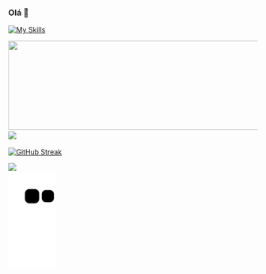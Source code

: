 ### Olá    👋
[![My Skills](https://skills.thijs.gg/icons?i=html,js,css,php,mysql,nodejs,docker&theme=dark)](https://skills.thijs.gg)
<div>
  <a href="https://github.com/Gabriel-Kenji">
    <!-- <img height="180em" width="505em" src="https://github-readme-stats.vercel.app/api?username=Gabriel-Kenji&hide=stars&show_icons=true&theme=midnight-purple&include_all_commits=true&count_private=true"/> -->
  <img height="180em" width="505em" src="https://github-readme-stats.vercel.app/api?username=Gabriel-Kenji&hide=stars&show_icons=true&theme=midnight-purple&include_all_commits=true"/>
  <img height="176em" src="https://github-readme-stats.vercel.app/api/top-langs/?username=Gabriel-Kenji&layout=compact&langs_count=7&theme=midnight-purple"/>
</div>
<div > 

<!--[![GitHub Streak](https://github-readme-streak-stats.herokuapp.com?user=Gabriel-Kenji&theme=omni&locale=pt-br)](https://git.io/streak-stats)
[![GitHub Streak](https://github-readme-streak-stats.herokuapp.com?user=Gabriel-Kenji&theme=buefy-dark&locale=pt-br)](https://git.io/streak-stats) -->
[![GitHub Streak](https://github-readme-streak-stats.herokuapp.com?user=Gabriel-Kenji&theme=midnight-purple&locale=pt-br&date_format=j%2Fn%5B%2FY%5D)](https://git.io/streak-stats)

 <a  href="https://www.linkedin.com/in/gabriel-kenji-utiyama-a257261b0/" target="_blank"><img src="https://img.shields.io/badge/-LinkedIn-%230077B5?style=for-the-badge&logo=linkedin&logoColor=white" target="_blank"></a> <br>
![Snake animation](https://github.com/Gabriel-Kenji/Gabriel-Kenji/blob/output/github-contribution-grid-snake.svg)
 
</div>
  

<!--
**Gabriel-Kenji/Gabriel-Kenji** is a ✨ _special_ ✨ repository because its `README.md` (this file) appears on your GitHub profile.

Here are some ideas to get you started:

- 🔭 I’m currently working on ...
- 🌱 I’m currently learning ...
- 👯 I’m looking to collaborate on ...
- 🤔 I’m looking for help with ...
- 💬 Ask me about ...
- 📫 How to reach me: ...
- 😄 Pronouns: ...
- ⚡ Fun fact: ... 
-->
